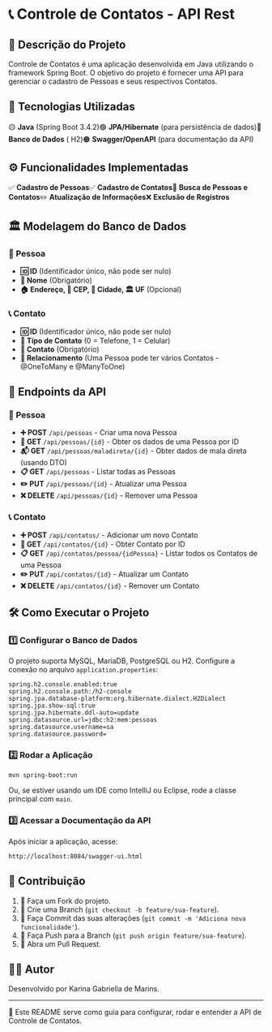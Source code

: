 # 📞 Controle de Contatos - API Rest

## 📌 Descrição do Projeto

Controle de Contatos é uma aplicação desenvolvida em Java utilizando o framework Spring Boot. O objetivo do projeto é fornecer uma API para gerenciar o cadastro de Pessoas e seus respectivos Contatos.

## 🚀 Tecnologias Utilizadas

🟡 **Java** (Spring Boot 3.4.2)🟢 **JPA/Hibernate** (para persistência de dados)🔵 **Banco de Dados** ( H2)🟠 **Swagger/OpenAPI** (para documentação da API)

## ⚙️ Funcionalidades Implementadas

✅ **Cadastro de Pessoas**✅ **Cadastro de Contatos**🔎 **Busca de Pessoas e Contatos**✏️ **Atualização de Informações**❌ **Exclusão de Registros**

## 🏛️ Modelagem do Banco de Dados

### 🧑 Pessoa

- **🆔 ID** (Identificador único, não pode ser nulo)
- **📛 Nome** (Obrigatório)
- **🏠 Endereço, 📍 CEP, 🌆 Cidade, 🏛 UF** (Opcional)

### 📞 Contato

- **🆔 ID** (Identificador único, não pode ser nulo)
- **📱 Tipo de Contato** (0 = Telefone, 1 = Celular)
- **📩 Contato** (Obrigatório)
- **🔗 Relacionamento** (Uma Pessoa pode ter vários Contatos - @OneToMany e @ManyToOne)

## 🔗 Endpoints da API

### 🧑 Pessoa

- **➕ POST** `/api/pessoas` - Criar uma nova Pessoa
- **📌 GET** `/api/pessoas/{id}` - Obter os dados de uma Pessoa por ID
- **📬 GET** `/api/pessoas/maladireta/{id}` - Obter dados de mala direta (usando DTO)
- **📋 GET** `/api/pessoas` - Listar todas as Pessoas
- **✏️ PUT** `/api/pessoas/{id}` - Atualizar uma Pessoa
- **❌ DELETE** `/api/pessoas/{id}` - Remover uma Pessoa

### 📞 Contato

- **➕ POST** `/api/contatos/` - Adicionar um novo Contato
- **📌 GET** `/api/contatos/{id}` - Obter Contato por ID
- **📋 GET** `/api/contatos/pessoa/{idPessoa}` - Listar todos os Contatos de uma Pessoa
- **✏️ PUT** `/api/contatos/{id}` - Atualizar um Contato
- **❌ DELETE** `/api/contatos/{id}` - Remover um Contato

## 🛠 Como Executar o Projeto

### 1️⃣ Configurar o Banco de Dados

O projeto suporta MySQL, MariaDB, PostgreSQL ou H2. Configure a conexão no arquivo `application.properties`:

```properties
spring.h2.console.enabled:true
spring.h2.console.path:/h2-console
spring.jpa.database-platform:org.hibernate.dialect.H2Dialect
spring.jpa.show-sql:true
spring.jpa.hibernate.ddl-auto=update
spring.datasource.url=jdbc:h2:mem:pessoas
spring.datasource.username=sa
spring.datasource.password=
```

### 2️⃣ Rodar a Aplicação

```sh
mvn spring-boot:run
```

Ou, se estiver usando um IDE como IntelliJ ou Eclipse, rode a classe principal com `main`.

### 3️⃣ Acessar a Documentação da API

Após iniciar a aplicação, acesse:

```
http://localhost:8084/swagger-ui.html
```

## 🤝 Contribuição

1. 📌 Faça um Fork do projeto.
2. 🌿 Crie uma Branch (`git checkout -b feature/sua-feature`).
3. 💾 Faça Commit das suas alterações (`git commit -m 'Adiciona nova funcionalidade'`).
4. 🚀 Faça Push para a Branch (`git push origin feature/sua-feature`).
5. 🔄 Abra um Pull Request.

## 👨‍💻 Autor

Desenvolvido por Karina Gabriella de Marins.

---

📝 Este README serve como guia para configurar, rodar e entender a API de Controle de Contatos.
